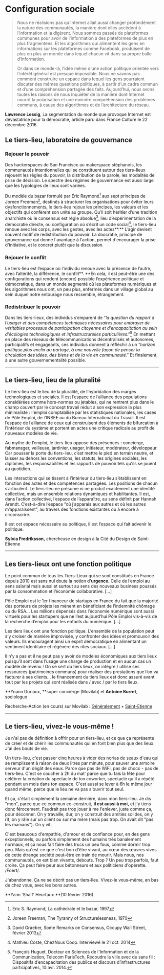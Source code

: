 # Configuration sociale

> Nous ne réalisions pas qu’Internet allait aussi changer profondément la nature des communautés, la manière dont elles accèdent à l’information et la digèrent. Nous sommes passés de plateformes communes pour avoir de l’information à des plateformes de plus en plus fragmentées. Et les algorithmes qui alimentent les gens en informations sur les plateformes comme Facebook, produisent de plus en plus un monde dans lequel chacun vit dans sa propre bulle d’information. 
>
> Or dans ce monde-là, l’idée même d’une action politique orientée vers l’intérêt général est presque impossible. Nous ne savons pas comment construire un espace dans lequel les gens pourraient discuter des mêmes questions politiques, à partir d’un cadre commun et d’une compréhension partagée des faits. Aujourd’hui, nous avons toutes les raisons de nous inquiéter de la manière dont Internet nourrit la polarisation et une moindre compréhension des problèmes communs, à cause des algorithmes et de l’architecture du réseau.

**Lawrence Lessig**, La segmentation du monde que provoque Internet est dévastatrice pour la démocratie, article paru dans France Culture le 22 décembre 2016.

## Le tiers-lieu, laboratoire de gouvernance

### **Rejouer le pouvoir**

Des hackerspaces de San Francisco au makerspace stéphanois, les communautés intentionnelles qui se constituent autour des tiers-lieux rejouent les règles du pouvoir, la distribution de la parole, les modalités de prise de décision. Le spectre des régimes de gouvernance est aussi large que les typologies de lieux sont variées.

Du modèle du bazar formulé par Éric Raymond[^1] aux sept principes de Joreen Freeman[^2], destinés à structurer les organisations pour éviter leurs dysfonctionnements, le tiers-lieu rejoue les principes, les valeurs et les objectifs qui confèrent son unité au groupe. Qu’il soit héritier d’une tradition anarchiste où le consensus est règle absolue[^3], lieu d’expérimentation de la démocratie directe, ou configuration où s’écrit un code social[^4], le tiers-lieu renoue avec les corps, avec les gestes, avec les actes**.** L’agir devient souvent motif de redistribution du pouvoir. La doocratie, principe de gouvernance qui donne l'avantage à l'action, permet d'encourager la prise d'initiative, et le concret plutôt que la discussion.

### **Rejouer le conflit**

Le tiers-lieu est l’espace où l’individu renoue avec la présence de l’autre, avec l’altérité, la différence, le conflit**. **En cela, il est peut-être une des configurations qui rendent \(encore\) possible l’expérience politique et démocratique, dans un monde segmenté où les plateformes numériques et les algorithmes nous ont, un peu plus, enfermés dans un village global au sein duquel notre entourage nous ressemble, étrangement.

### **Redistribuer le pouvoir**

Dans les tiers-lieux, des individus s’emparent de “_la question du rapport à l’usager et des compétences techniques nécessaires pour embrayer de véritables processus de participation citoyenne et d’encapacitation au sein d’écologies technologiques et infrastructurelles particulières_.”[^5] En mettant en place des réseaux de télécommunications décentralisés et autonomes, participatifs et engageants, ces individus donnent à réfléchir à un “_horizon politique plus enclin au partage, à une nouvelle façon de penser la circulation des idées, des biens et de la vie en communauté_.” Et finalement, à une autre gouvernementalité possible.

---

## **Le tiers-lieu, lieu de la pluralité**

Le tiers-lieu est le lieu de la pluralité, de l’hybridation des marges technologiques et sociales. Il est l’espace de l’alliance des populations considérées comme hors-normes ou jetables, qui ne rentrent plus dans le champ couvert par le concept travail réduit à son expression la plus minimaliste : l'emploi comptabilisé par les statistiques nationales, les cases de Pôle Emploi, de l'INSEE ou du Bureau International du Travail. Il est l’espace de l’alliance de ceux qui construisent des éléments de bifurcation à l’intérieur du système et portent en actes une critique radicale au profit de nouveaux modèles de vie.

Au mythe de l’emploi, le tiers-lieu oppose des présences : concierge, fabmanager, veilleuse, jardinier, usager, initiateur, modérateur, développeur. Car pousser la porte du tiers-lieu, c’est mettre le pied en terrain neutre, et laisser au dehors les conventions, les statuts, les origines sociales, les diplômes, les responsabilités et les rapports de pouvoir tels qu’ils se jouent au quotidien. 

Les interactions qui se tissent à l’intérieur du tiers-lieu s’établissent en fonction des actes et des compétences partagées. Les positions de chacun s’articulent. Le tiers-lieu ne présume ni ne produit exactement une identité collective, mais un ensemble relations dynamiques et habilitantes. Il est, dans l’action collective, l’espace de l’apparaître, au sens définit par Hannah Arendt. C’est-à-dire l’espace “où j’apparais aux autres et où les autres m’apparaissent”, au travers des fonctions existantes ou à encore à circonscrire.

Il est cet espace nécessaire au politique, il est l’espace qui fait advenir le politique.

**Sylvia Fredriksson,** chercheuse en design à la Cité du Design de Saint-Etienne

---

## **Les tiers-lieux ont une fonction politique**

Le point commun de tous les Tiers-Lieux qui se sont constitués en France depuis 2010 est sans nul doute la notion d’**urgence**. Celle de l’emploi au sens salarial mais aussi et surtout au sens des nouveaux business poussés par la consommation et l’économie collaborative. \[...\]

Pôle Emploi est le 1er financeur de startups en France du fait que la majorité des porteurs de projets les mènent en bénéficiant de l’indemnité chômage ou du RSA… Les millions dépensés dans l’économie numérique sont aussi virtuels pour les startupers que ne l’est aujourd’hui Pôle Emploi vis-à-vis de la recherche d’emploi pour les enfants du numérique. \[...\]

Les tiers lieux ont une fonction politique. L’ensemble de la population peut s’y croiser de manière improvisée, y confronter des idées et promouvoir des valeurs. Ils encouragent ainsi un esprit démocratique en alimentant un sentiment identitaire et régénère des rites sociaux. \[...\]

Il n’y a pas et il ne peut pas y avoir de modèles économiques aux tiers lieux puisqu’il sont dans l’usage une charge de production et en aucun cas un modèle de revenu ! On se sert du tiers lieux, on intègre / utilise ses ressources \(patrimoines communs\) pour réaliser des prestations que l’on va facturer à ses clients… le financement du tiers lieux est donc assuré avant tout par les projets qui sont réalisés dans / avec / par le tiers lieux.

**Yoann Duriaux, **super concierge \(Movilab\) et **Antoine Burret**, sociologue

Recherche-Action \(en cours\) sur Movilab : [Généralement](http://movilab.org/index.php?title=Les_mod%C3%A8les_%C3%A9conomiques_des_Tiers_Lieux) + [Saint-Etienne](http://movilab.org/index.php?title=Les_mod%C3%A8les_%C3%A9conomiques_des_Tiers_Lieux_St%C3%A9phanois)

---

## **Le tiers-lieu, vivez-le vous-même !**

Je n'ai pas de définition à offrir pour un tiers-lieu, et ce que ça représente de créer et de chérir les communautés qui en font bien plus que des lieux. J'ai des bouts de vie.

Un tiers-lieu, c'est passer cinq heures à vider des norias de seaux d'eau qui se remplissent à raison de deux litres par minute, pour sauver une armoire serveur d'un dégât des eaux. Parce que pas de WiFi, pas de choco - pas de tiers-lieu. C'est se coucher à 2h du mat' parce que tu fais la fête pour célébrer la création du spectacle de ton coworker, spectacle qu'il a répété pendant un mois dans ton espace. C'est aussi se lever à 6h le même jour quand même, parce que le lieu ne va pas s'ouvrir tout seul.

Et ça, c'était simplement la semaine dernière, dans mon tiers-lieu. Je dis "mon", parce que ce commun co-construit, **il est aussi à moi,** et j'y tiens donc férocement. Faudrait pas trop jouer à me l'enlever, juste comme ça, pour déconner. On y travaille, dur, on y construit des amitiés solides, on y rit, on y râle sur un client ou sur ma mère \(mais pas trop. On avait dit "pas les mamans"\). On y vit.

C'est beaucoup d'empathie, d'amour et de confiance pour, en des gens exceptionnels, ou parfois simplement des humains très banalement normaux, et ça nous fait faire des trucs un peu fous, comme dormir trop peu. Mais qu'est-ce que c'est bon d'être vivant, au cœur des œuvres vives de cette étrange société peut-être en train de mourir. Mais nous, nos communautés, on est bien vivants, debouts. Trop ? Un peu trop parfois, faut croire. Ça peut faire peur aux bétonneurs et aux politiciens d'opérette. /Foert/.

J'abandonne. Ça ne se décrit pas un tiers-lieu. Vivez-le vous-même, en bas de chez vous, avec les bons autres.

**Yann ‘Shalf’ Heurtaux **\(10 février 2016\)

[^1]: Eric S. Raymond, La cathédrale et le bazar, 1997

[^2]: Joreen Freeman, The Tyranny of Structurelessness, 1970

[^3]: David Graeber, Some Remarks on Consensus, Occupy Wall Street, février 2013

[^4]: Mathieu Coste, ChezNous Coop. Interviewé le 21 oct. 2014

[^5]: François Huguet, Docteur en Sciences de l'Information et de la Communication, Telecom ParisTech, Recoudre la ville avec du sans fil : Dispositifs d’encapacitation des publics et discours d’infrastructures participatives, 10 avr. 2014.

